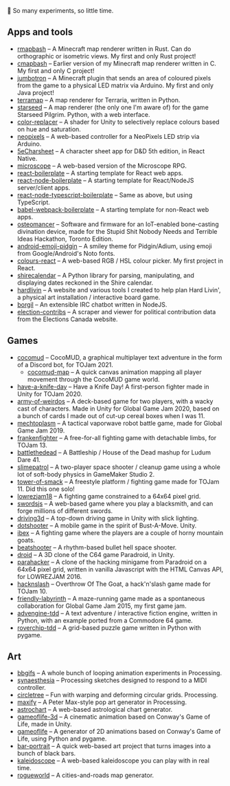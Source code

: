 👾 So many experiments, so little time.

## Apps and tools

- [rmapbash](https://github.com/saltire/rmapbash) – A Minecraft map renderer written in Rust. Can do orthographic or isometric views. My first and only Rust project!
- [cmapbash](https://github.com/saltire/cmapbash) – Earlier version of my Minecraft map renderer written in C. My first and only C project!
- [jumbotron](https://github.com/saltire/jumbotron) – A Minecraft plugin that sends an area of coloured pixels from the game to a physical LED matrix via Arduino. My first and only Java project!
- [terramap](https://github.com/saltire/terramap) – A map renderer for Terraria, written in Python.
- [starseed](https://github.com/saltire/starseed) – A map renderer (the only one I'm aware of) for the game Starseed Pilgrim. Python, with a web interface.
- [color-replacer](https://github.com/saltire/color-replacer) – A shader for Unity to selectively replace colours based on hue and saturation.
- [neopixels](https://github.com/saltire/neopixels) – A web-based controller for a NeoPixels LED strip via Arduino.
- [5eCharsheet](https://github.com/saltire/5eCharsheet) – A character sheet app for D&D 5th edition, in React Native.
- [microscope](https://github.com/saltire/microscope) – A web-based version of the Microscope RPG.
- [react-boilerplate](https://github.com/saltire/react-boilerplate) – A starting template for React web apps.
- [react-node-boilerplate](https://github.com/saltire/react-node-boilerplate) – A starting template for React/NodeJS server/client apps.
- [react-node-typescript-boilerplate](https://github.com/saltire/react-node-typescript-boilerplate) – Same as above, but using TypeScript.
- [babel-webpack-boilerplate](https://github.com/saltire/babel-webpack-boilerplate) – A starting template for non-React web apps.
- [osteomancer](https://github.com/saltire/osteomancer) – Software and firmware for an IoT-enabled bone-casting divination device, made for the Stupid Shit Nobody Needs and Terrible Ideas Hackathon, Toronto Edition.
- [android-emoji-pidgin](https://github.com/saltire/android-emoji-pidgin) – A smiley theme for Pidgin/Adium, using emoji from Google/Android's Noto fonts.
- [colours-react](https://github.com/saltire/colours-react) – A web-based RGB / HSL colour picker. My first project in React.
- [shirecalendar](https://github.com/saltire/shirecalendar) – A Python library for parsing, manipulating, and displaying dates reckoned in the Shire calendar.
- [hardlivin](https://github.com/saltire/hardlivin) – A website and various tools I created to help plan Hard Livin', a physical art installation / interactive board game.
- [borgil](https://github.com/saltire/borgil) – An extensible IRC chatbot written in NodeJS.
- [election-contribs](https://github.com/saltire/election-contribs) – A scraper and viewer for political contribution data from the Elections Canada website.

## Games

- [cocomud](https://github.com/saltire/cocomud) – CocoMUD, a graphical multiplayer text adventure in the form of a Discord bot, for TOJam 2021.
  - [cocomud-map](https://github.com/saltire/cocomud-map) – A quick canvas animation mapping all player movement through the CocoMUD game world.
- [have-a-knife-day](https://github.com/saltire/have-a-knife-day) – Have a Knife Day! A first-person fighter made in Unity for TOJam 2020.
- [army-of-weirdos](https://github.com/saltire/army-of-weirdos) – A deck-based game for two players, with a wacky cast of characters. Made in Unity for Global Game Jam 2020, based on a bunch of cards I made out of cut-up cereal boxes when I was 11.
- [mechtoplasm](https://github.com/saltire/mechtoplasm) – A tactical vaporwave robot battle game, made for Global Game Jam 2019.
- [frankenfighter](https://github.com/saltire/frankenfighter) – A free-for-all fighting game with detachable limbs, for TOJam 13.
- [battlethedead](https://github.com/saltire/battlethedead) – A Battleship / House of the Dead mashup for Ludum Dare 41.
- [slimepatrol](https://github.com/saltire/slimepatrol) – A two-player space shooter / cleanup game using a whole lot of soft-body physics in GameMaker Studio 2.
- [tower-of-smack](https://github.com/saltire/tower-of-smack) – A freestyle platform / fighting game made for TOJam 11. Did this one solo!
- [lowrezjam18](https://github.com/saltire/lowrezjam18) – A fighting game constrained to a 64x64 pixel grid.
- [swordsjs](https://github.com/saltire/swordsjs) – A web-based game where you play a blacksmith, and can forge millions of different swords.
- [driving3d](https://github.com/saltire/driving3d) – A top-down driving game in Unity with slick lighting.
- [dotshooter](https://github.com/saltire/dotshooter) – A mobile game in the spirit of Bust-A-Move. Unity.
- [ibex](https://github.com/saltire/ibex) – A fighting game where the players are a couple of horny mountain goats.
- [beatshooter](https://github.com/saltire/beatshooter) – A rhythm-based bullet hell space shooter.
- [droid](https://github.com/saltire/droid) – A 3D clone of the C64 game Paradroid, in Unity.
- [parahacker](https://github.com/saltire/parahacker) – A clone of the hacking minigame from Paradroid on a 64x64 pixel grid, written in vanilla Javascript with the HTML Canvas API, for LOWREZJAM 2016.
- [hacknslash](https://github.com/saltire/hacknslash) – Overthrow Of The Goat, a hack'n'slash game made for TOJam 10.
- [friendly-labyrinth](https://github.com/saltire/friendly-labyrinth) – A maze-running game made as a spontaneous collaboration for Global Game Jam 2015, my first game jam.
- [advengine-tdd](https://github.com/saltire/advengine-tdd) – A text adventure / interactive fiction engine, written in Python, with an example ported from a Commodore 64 game.
- [roverchip-tdd](https://github.com/saltire/roverchip-tdd) – A grid-based puzzle game written in Python with pygame.

## Art

- [bbgifs](https://github.com/saltire/bbgifs) – A whole bunch of looping animation experiments in Processing.
- [synaesthesia](https://github.com/saltire/synaesthesia) – Processing sketches designed to respond to a MIDI controller.
- [circletree](https://github.com/saltire/circletree) – Fun with warping and deforming circular grids. Processing.
- [maxify](https://github.com/saltire/maxify) – A Peter Max-style pop art generator in Processing.
- [astrochart](https://github.com/saltire/astrochart) – A web-based astrological chart generator.
- [gameoflife-3d](https://github.com/saltire/gameoflife-3d) – A cinematic animation based on Conway's Game of Life, made in Unity.
- [gameoflife](https://github.com/saltire/gameoflife) – A generator of 2D animations based on Conway's Game of Life, using Python and pygame.
- [bar-portrait](https://github.com/saltire/bar-portrait) – A quick web-based art project that turns images into a bunch of black bars.
- [kaleidoscope](https://github.com/saltire/kaleidoscope) – A web-based kaleidoscope you can play with in real time.
- [rogueworld](https://github.com/saltire/rogueworld) – A cities-and-roads map generator.
